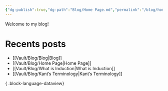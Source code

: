 ```yaml
---
{"dg-publish":true,"dg-path":"Blog/Home Page.md","permalink":"/blog/home-page/","tags":["gardenEntry"]}
---
```


Welcome to my blog!

# Recents posts
- [[Vault/Blog/Blog\|Blog]]
- [[Vault/Blog/Home Page\|Home Page]]
- [[Vault/Blog/What is Induction\|What is Induction]]
- [[Vault/Blog/Kant’s Terminology\|Kant’s Terminology]]

{ .block-language-dataview}
